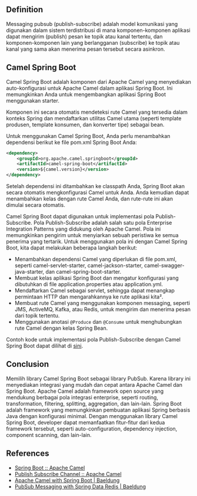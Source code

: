 ## Definition

Messaging pubsub (publish-subscribe) adalah model komunikasi yang digunakan dalam sistem terdistribusi di mana komponen-komponen aplikasi dapat mengirim (publish) pesan ke topik atau kanal tertentu, dan komponen-komponen lain yang berlangganan (subscribe) ke topik atau kanal yang sama akan menerima pesan tersebut secara asinkron.

## Camel Spring Boot

Camel Spring Boot adalah komponen dari Apache Camel yang menyediakan auto-konfigurasi untuk Apache Camel dalam aplikasi Spring Boot. Ini memungkinkan Anda untuk mengembangkan aplikasi Spring Boot menggunakan starter.

Komponen ini secara otomatis mendeteksi rute Camel yang tersedia dalam konteks Spring dan mendaftarkan utilitas Camel utama (seperti template produsen, template konsumen, dan konverter tipe) sebagai bean.

Untuk menggunakan Camel Spring Boot, Anda perlu menambahkan dependensi berikut ke file pom.xml Spring Boot Anda:

```xml
<dependency>
    <groupId>org.apache.camel.springboot</groupId>
    <artifactId>camel-spring-boot</artifactId>
    <version>${camel.version}</version>
</dependency>
```

Setelah dependensi ini ditambahkan ke classpath Anda, Spring Boot akan secara otomatis mengkonfigurasi Camel untuk Anda. Anda kemudian dapat menambahkan kelas dengan rute Camel Anda, dan rute-rute ini akan dimulai secara otomatis.

Camel Spring Boot dapat digunakan untuk implementasi pola Publish-Subscribe. Pola Publish-Subscribe adalah salah satu pola Enterprise Integration Patterns yang didukung oleh Apache Camel. Pola ini memungkinkan pengirim untuk menyiarkan sebuah peristiwa ke semua penerima yang tertarik. Untuk menggunakan pola ini dengan Camel Spring Boot, kita dapat melakukan beberapa langkah berikut:

- Menambahkan dependensi Camel yang diperlukan di file pom.xml, seperti camel-servlet-starter, camel-jackson-starter, camel-swagger-java-starter, dan camel-spring-boot-starter.
- Membuat kelas aplikasi Spring Boot dan mengatur konfigurasi yang dibutuhkan di file application.properties atau application.yml.
- Mendaftarkan Camel sebagai servlet, sehingga dapat menangkap permintaan HTTP dan mengarahkannya ke rute aplikasi kita².
- Membuat rute Camel yang menggunakan komponen messaging, seperti JMS, ActiveMQ, Kafka, atau Redis, untuk mengirim dan menerima pesan dari topik tertentu.
- Menggunakan anotasi `@Produce` dan `@Consume` untuk menghubungkan rute Camel dengan kelas Spring Bean.

Contoh kode untuk implementasi pola Publish-Subscribe dengan Camel Spring Boot dapat dilihat di [sini](https://github.com/jrmsamson/spring-boot-camel-publish-subscribe-pattern).

## Conclusion

Memilih library Camel Spring Boot sebagai library PubSub. Karena library ini menyediakan integrasi yang mudah dan cepat antara Apache Camel dan Spring Boot. Apache Camel adalah framework open source yang mendukung berbagai pola integrasi enterprise, seperti routing, transformation, filtering, splitting, aggregation, dan lain-lain. Spring Boot adalah framework yang memungkinkan pembuatan aplikasi Spring berbasis Java dengan konfigurasi minimal. Dengan menggunakan library Camel Spring Boot, developer dapat memanfaatkan fitur-fitur dari kedua framework tersebut, seperti auto-configuration, dependency injection, component scanning, dan lain-lain.

## References

- [Spring Boot :: Apache Camel](https://camel.apache.org/camel-spring-boot/4.0.x/spring-boot.html)
- [Publish Subscribe Channel :: Apache Camel](https://camel.apache.org/components/4.0.x/eips/publish-subscribe-channel.html)
- [Apache Camel with Spring Boot | Baeldung](https://www.baeldung.com/apache-camel-spring-boot)
- [PubSub Messaging with Spring Data Redis | Baeldung](https://www.baeldung.com/spring-data-redis-pub-sub)